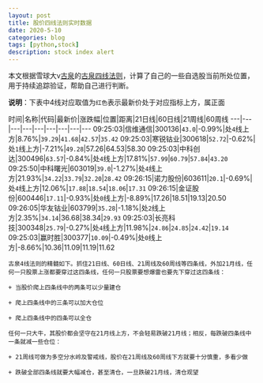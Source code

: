 ```yaml
---
layout: post
title: 股价四线法则实时数据
date: 2020-5-10
categories: blog
tags: [python,stock]
description: stock index alert
---
```



本文根据雪球大v[古泉](https://xueqiu.com/u/7148646888)的[古泉四线法则](https://xueqiu.com/7148646888/130498192)，计算了自己的一些自选股当前所处位置，用于持续追踪验证，帮助自己进行判断。

**说明**：下表中4线对应取值为`红色`表示最新价处于对应指标上方，属正面

时间|名称|代码|最新价|涨跌幅|位置|距离|21日线|60日线|21周线|60周线
---|---|---|---|---|---|---|---|---
09:25:03|信维通信|300136|`43.0`|-0.99%|处`4`线上方|8.76%|`39.29`|`41.68`|`42.57`|`35.42`
09:25:03|寒锐钴业|300618|`52.72`|-0.62%|处`1`线上方|-7.21%|`49.28`|57.26|64.53|58.30
09:25:03|中科创达|300496|`63.57`|-0.84%|处`4`线上方|17.81%|`57.99`|`60.79`|`57.84`|`43.20`
09:25:50|中科曙光|603019|`39.0`|-1.27%|处`4`线上方|21.93%|`34.22`|`33.79`|`32.20`|`28.42`
09:26:15|诺力股份|603611|`20.1`|-0.69%|处`4`线上方|12.06%|`17.88`|`18.54`|`18.06`|`17.31`
09:26:15|金证股份|600446|`17.11`|-0.93%|处`0`线上方|-8.89%|17.26|18.51|19.13|20.50
09:26:05|华友钴业|603799|`35.28`|-1.18%|处`2`线上方|2.35%|`34.14`|36.68|38.34|`29.93`
09:25:03|长亮科技|300348|`25.79`|-0.27%|处`4`线上方|11.98%|`24.86`|`24.85`|`24.42`|`19.14`
09:25:03|赢时胜|300377|`10.09`|-0.49%|处`0`线上方|-8.66%|10.36|11.09|11.19|11.62

```
古泉4线法则的精髓如下。抓住21日线、60日线、21周线及60周线等四条线，外加21月线，任何一只股票上涨都要穿过这四条线，任何一只股票要想爆雷也要先下穿过这四条线：

+ 当股价爬上四条线中的两条可以少量建仓

+ 爬上四条线中的三条可以加大仓位

+ 爬上四条线中的四条可以全仓

任何一只大牛，其股价都会坚守在21月线上方，不会轻易跌破21月线；相反，每跌破四条线中一条就减一些仓位：

+ 21周线可做为多空分水岭及警戒线，股价在21周线及60周线下方就要十分慎重，多看少做

+ 跌破全部四条线就要大幅减仓，甚至清仓，一旦跌破21月线，清仓观望
```